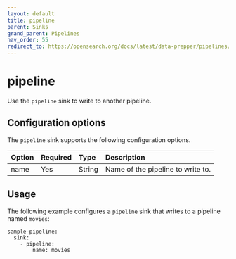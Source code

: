 ```yaml
---
layout: default
title: pipeline 
parent: Sinks
grand_parent: Pipelines
nav_order: 55
redirect_to: https://opensearch.org/docs/latest/data-prepper/pipelines/configuration/sinks/pipeline/
---
```


# pipeline

Use the `pipeline` sink to write to another pipeline.

## Configuration options

The `pipeline` sink supports the following configuration options.

Option | Required | Type | Description
:--- | :--- | :--- | :---
name | Yes | String | Name of the pipeline to write to.

## Usage

The following example configures a `pipeline` sink that writes to a pipeline named `movies`:

```
sample-pipeline:
  sink:
    - pipeline:
        name: movies
```
